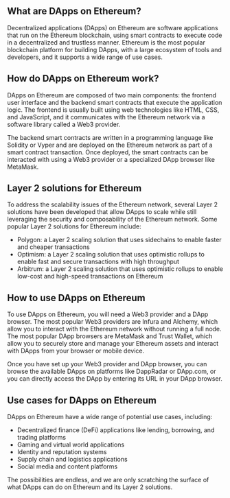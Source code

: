 ## What are DApps on Ethereum?

Decentralized applications (DApps) on Ethereum are software applications that run on the Ethereum blockchain, using smart contracts to execute code in a decentralized and trustless manner. Ethereum is the most popular blockchain platform for building DApps, with a large ecosystem of tools and developers, and it supports a wide range of use cases.

## How do DApps on Ethereum work?

DApps on Ethereum are composed of two main components: the frontend user interface and the backend smart contracts that execute the application logic. The frontend is usually built using web technologies like HTML, CSS, and JavaScript, and it communicates with the Ethereum network via a software library called a Web3 provider.

The backend smart contracts are written in a programming language like Solidity or Vyper and are deployed on the Ethereum network as part of a smart contract transaction. Once deployed, the smart contracts can be interacted with using a Web3 provider or a specialized DApp browser like MetaMask.

## Layer 2 solutions for Ethereum

To address the scalability issues of the Ethereum network, several Layer 2 solutions have been developed that allow DApps to scale while still leveraging the security and composability of the Ethereum network. Some popular Layer 2 solutions for Ethereum include:

- Polygon: a Layer 2 scaling solution that uses sidechains to enable faster and cheaper transactions
- Optimism: a Layer 2 scaling solution that uses optimistic rollups to enable fast and secure transactions with high throughput
- Arbitrum: a Layer 2 scaling solution that uses optimistic rollups to enable low-cost and high-speed transactions on Ethereum

## How to use DApps on Ethereum

To use DApps on Ethereum, you will need a Web3 provider and a DApp browser. The most popular Web3 providers are Infura and Alchemy, which allow you to interact with the Ethereum network without running a full node. The most popular DApp browsers are MetaMask and Trust Wallet, which allow you to securely store and manage your Ethereum assets and interact with DApps from your browser or mobile device.

Once you have set up your Web3 provider and DApp browser, you can browse the available DApps on platforms like DappRadar or DApp.com, or you can directly access the DApp by entering its URL in your DApp browser.

## Use cases for DApps on Ethereum

DApps on Ethereum have a wide range of potential use cases, including:

- Decentralized finance (DeFi) applications like lending, borrowing, and trading platforms
- Gaming and virtual world applications
- Identity and reputation systems
- Supply chain and logistics applications
- Social media and content platforms

The possibilities are endless, and we are only scratching the surface of what DApps can do on Ethereum and its Layer 2 solutions.
